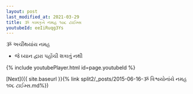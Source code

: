 ```yaml
---
layout: post
last_modified_at: 2021-03-29
title: ૐ કામકૃતે નમહ ૧૦૮ ટાઈમ્સ
youtubeId: eeIiRuqg3Ys
---
```

 
 
 ૐ અચીંથયાંય નમહ  
 
 -  જે ધ્યાન દ્વારા પહોંચી શકાતું નથી 
 
  
 
  
 
 
 
 
 
 


{% include youtubePlayer.html id=page.youtubeId %}
 
[Next]({{ site.baseurl }}{% link  split2/_posts/2015-06-16-ૐ વિશ્વયોનાંયે નમહ ૧૦૮ ટાઈમ્સ.md%})
 
